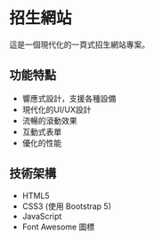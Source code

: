 # 招生網站

這是一個現代化的一頁式招生網站專案。

## 功能特點

- 響應式設計，支援各種設備
- 現代化的UI/UX設計
- 流暢的滾動效果
- 互動式表單
- 優化的性能

## 技術架構

- HTML5
- CSS3 (使用 Bootstrap 5)
- JavaScript
- Font Awesome 圖標

